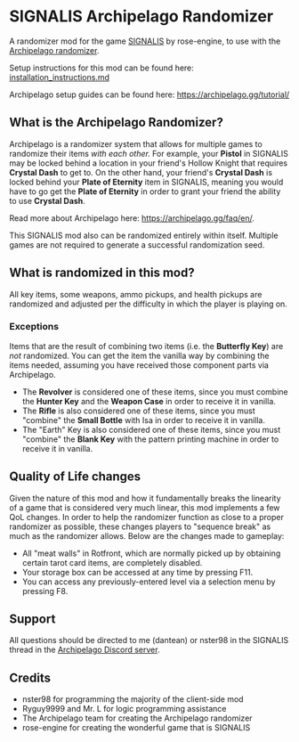 # SIGNALIS Archipelago Randomizer
A randomizer mod for the game [SIGNALIS](https://store.steampowered.com/app/1262350/SIGNALIS/) by rose-engine, to use with the [Archipelago randomizer](https://archipelago.gg/).

Setup instructions for this mod can be found here: [installation_instructions.md](https://github.com/devoidlazarus/SIGNALISArchipelagoRandomizer/blob/main/installation_instructions.md)

Archipelago setup guides can be found here: https://archipelago.gg/tutorial/

## What is the Archipelago Randomizer?
Archipelago is a randomizer system that allows for multiple games to randomize their items *with each other.* For example, your **Pistol** in SIGNALIS may be locked behind a location in your friend's Hollow Knight that requires **Crystal Dash** to get to. On the other hand, your friend's **Crystal Dash** is locked behind your **Plate of Eternity** item in SIGNALIS, meaning you would have to go get the **Plate of Eternity** in order to grant your friend the ability to use **Crystal Dash**. 

Read more about Archipelago here: https://archipelago.gg/faq/en/.

This SIGNALIS mod also can be randomized entirely within itself. Multiple games are not required to generate a successful randomization seed.

## What is randomized in this mod?
All key items, some weapons, ammo pickups, and health pickups are randomized and adjusted per the difficulty in which the player is playing on.

### Exceptions
Items that are the result of combining two items (i.e. the **Butterfly Key**) are *not* randomized. You can get the item the vanilla way by combining the items needed, assuming you have received those component parts via Archipelago. 
 - The **Revolver** is considered one of these items, since you must combine the **Hunter Key** and the **Weapon Case** in order to receive it in vanilla.
 - The **Rifle** is also considered one of these items, since you must "combine" the **Small Bottle** with Isa in order to receive it in vanilla.
 - The "Earth" Key is also considered one of these items, since you must "combine" the **Blank Key** with the pattern printing machine in order to receive it in vanilla.

## Quality of Life changes
Given the nature of this mod and how it fundamentally breaks the linearity of a game that is considered very much linear, this mod implements a few QoL changes. In order to help the randomizer function as close to a proper randomizer as possible, these changes players to "sequence break" as much as the randomizer allows. Below are the changes made to gameplay:
 - All "meat walls" in Rotfront, which are normally picked up by obtaining certain tarot card items, are completely disabled.
 - Your storage box can be accessed at any time by pressing F11.
 - You can access any previously-entered level via a selection menu by pressing F8.

## Support
All questions should be directed to me (dantean) or nster98 in the SIGNALIS thread in the [Archipelago Discord server](https://discord.gg/vENVZGsbpM).
## Credits
 - nster98 for programming the majority of the client-side mod
 - Ryguy9999 and Mr. L for logic programming assistance
 - The Archipelago team for creating the Archipelago randomizer
 - rose-engine for creating the wonderful game that is SIGNALIS

